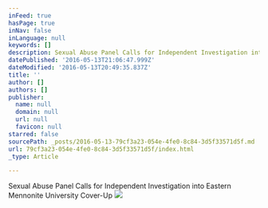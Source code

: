 ```yaml
---
inFeed: true
hasPage: true
inNav: false
inLanguage: null
keywords: []
description: Sexual Abuse Panel Calls for Independent Investigation into Eastern Mennonite University Cover-Up
datePublished: '2016-05-13T21:06:47.999Z'
dateModified: '2016-05-13T20:49:35.837Z'
title: ''
author: []
authors: []
publisher:
  name: null
  domain: null
  url: null
  favicon: null
starred: false
sourcePath: _posts/2016-05-13-79cf3a23-054e-4fe0-8c84-3d5f33571d5f.md
url: 79cf3a23-054e-4fe0-8c84-3d5f33571d5f/index.html
_type: Article

---
```

Sexual Abuse Panel Calls for Independent Investigation into Eastern Mennonite University Cover-Up
![](https://the-grid-user-content.s3-us-west-2.amazonaws.com/b4e57fd6-6885-411f-ba2d-4f513d80ecba.jpg)